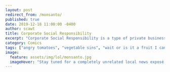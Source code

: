 ```yaml
---
layout: post
redirect_from: /monsanto/
published: true
date: 2019-12-18 11:00:00 -0400
author: scawt
title: Corporate Social Responsibility
excerpt: "Corporate Social Responsibility is a type of private business self-regulation that aims to contribute to societal goals of a philanthropic, activist, or charitable nature. I guess it's all pretty relative to what you think society \"needs\"."
category: Comics
tags: ["angry tomatoes", "vegetable sins", "wait or is it a fruit I can never remember", "evil incorporated", "science", "weirdly specific eternal damnation", "sorry but you signed that blood contract", "pile of money", "Monsanto", "people we all hate", "steroids"]
image:
  feature: assets/img/lol/monsanto.jpg
  imageHover: "Stay tuned for a completely unrelated local news exposé on the dangers that weak-ass regular tomatoes pose to you and your family, more at 11."
---
```

